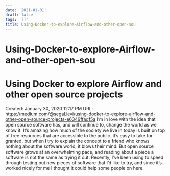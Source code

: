 ```yaml
---
date: '2021-01-01'
draft: false
tags: '[]'
title: Using-Docker-to-explore-Airflow-and-other-open-sou
---
```


# Using-Docker-to-explore-Airflow-and-other-open-sou

# Using Docker to explore Airflow and other open source projects
Created: January 30, 2020 12:17 PM
URL: https://medium.com/@segal.levi/using-docker-to-explore-airflow-and-other-open-source-projects-e6349ffadf5a
I’m in love with the idea that open source software has, and will continue to, change the world as we know it.
It’s amazing how much of the society we live in today is built on top of free resources that are accessible to the public.
It’s easy to take for granted, but when I try to explain the concept to a friend who knows nothing about the software world, it blows their mind.
But open source software grows at an overwhelming pace, and reading about a piece a software is not the same as trying it out.
Recently, I’ve been using to speed through testing out new pieces of software that I’d like to try, and since it’s worked nicely for me I thought it could help some people on here.
